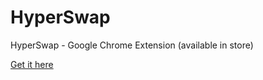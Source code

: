 # HyperSwap
HyperSwap - Google Chrome Extension (available in store)

[Get it here](https://chrome.google.com/webstore/detail/hyperswap/idghblkddbjbbmldadienefeemobfbod)
